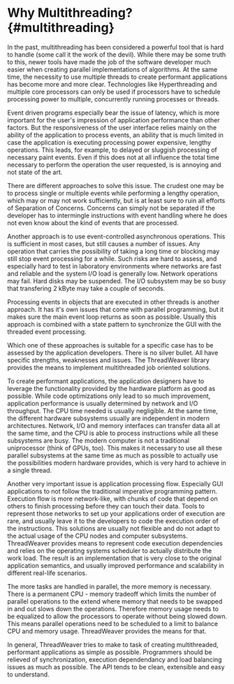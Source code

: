 Why Multithreading?     {#multithreading}
===================

In the past, multithreading has been considered a powerful tool that
is hard to handle (some call it the work of the devil). While there may
be some truth to this, newer tools have made the job of the software
developer much easier when creating parallel implementations of
algorithms. At the same time, the necessity to use multiple threads to
create performant applications has become more and more
clear. Technologies like Hyperthreading and multiple core processors can
only be used if processors have to schedule processing power to
multiple, concurrently running processes or threads.

Event driven programs especially bear the issue of latency, which is
more important for the user's impression of application performance than
other factors. But the responsiveness of the user interface relies
mainly on the ability of the application to process events, an ability
that is much limited in case the application is executing processing
power expensive, lengthy operations. This leads, for example, to delayed
or sluggish processing of necessary paint events. Even if this does not
at all influence the total time necessary to perform the operation the
user requested, is is annoying and not state of the art.

There are different approaches to solve this issue. The crudest one
may be to process single or multiple events while performing a lengthy
operation, which may or may not work sufficiently, but is at least sure
to ruin all efforts of Separation of Concerns. Concerns can simply not
be separated if the developer has to intermingle instructions with event
handling where he does not even know about the kind of events that are
processed.

Another approach is to use event-controlled asynchronous
operations. This is sufficient in most cases, but still causes a number
of issues. Any operation that carries the possibility of taking a long
time or blocking may still stop event processing for a while. Such risks
are hard to assess, and especially hard to test in laboratory
environments where networks are fast and reliable and the system I/O
load is generally low. Network operations may fail. Hard disks may be
suspended. The I/O subsystem may be so busy that transfering 2 kByte may
take a couple of seconds.

Processing events in objects that are executed in other threads is
another approach. It has it's own issues that come with parallel
programming, but it makes sure the main event loop returns as soon as
possible. Usually this approach is combined with a state pattern to
synchronize the GUI with the threaded event processing.

Which one of these approaches is suitable for a specific case has to
be assessed by the application developers. There is no silver
bullet. All have specific strengths, weaknesses and issues. The
ThreadWeaver library provides the means to implement multithreaded job
oriented solutions.

To create performant applications, the application designers have to
leverage the functionality provided by the hardware platform as good as
possible. While code optimizations only lead to so much improvement,
application performance is usually determined by network and I/O
throughput. The CPU time needed is usually negligible. At the same time,
the different hardware subsystems usually are independent in modern
architectures. Network, I/O and memory interfaces can transfer data all
at the same time, and the CPU is able to process instructions while all
these subsystems are busy. The modern computer is not a traditional
uniprocessor (think of GPUs, too). This makes it necessary to use all
these parallel subsystems at the same time as much as possible to
actually use the possibilities modern hardware provides, which is very
hard to achieve in a single thread.

Another very important issue is application processing
flow. Especially GUI applications to not follow the traditional
imperative programming pattern. Execution flow is more network-like,
with chunks of code that depend on others to finish processing before
they can touch their data. Tools to represent those
networks to set up your applications order of execution are rare, and
usually leave it to the developers to code the execution order of the
instructions. This solutions are usually not flexible and do not adapt
to the actual usage of the CPU nodes and computer
subsystems. ThreadWeaver provides means to represent code execution
dependencies and relies on the operating systems scheduler to actually
distribute the work load. The result is an implementation that is very
close to the original application semantics, and usually improved
performance and scalability in different real-life scenarios.

The more tasks are handled in parallel, the more memory is
necessary. There is a permanent CPU - memory tradeoff which limits the
number of parallel operations to the extend where memory that needs to
be swapped in and out slows down the operations. Therefore memory usage
needs to be equalized to allow the processors to operate without being
slowed down. This means parallel operations need to be scheduled to a
limit to balance CPU and memory usage. ThreadWeaver provides the means
for that.

In general, ThreadWeaver tries to make to task of creating
multithreaded, performant applications as simple as
possible. Programmers should be relieved of synchronization, execution
dependendancy and load balancing issues as much as possible. The API
tends to be clean, extensible and easy to understand.
